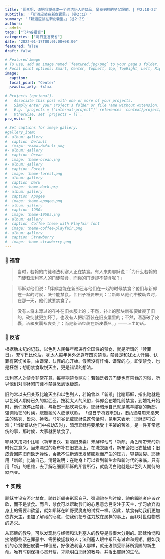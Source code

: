 ```yaml
---
title: '耶稣啊，请把我塑造成一个纯洁怡人的祭品，呈奉到祢的圣父跟前。| 谷2:18-22'
subtitle: '「新酒应装在新皮囊里。」（谷2:22）'
summary: '「新酒应装在新皮囊里。」（谷2:22）'
authors:
- admin
tags: ["马尔谷福音"]
categories: ["每日圣言反省"]
date: "2022-01-17T00:00:00+08:00"
featured: false
draft: false

# Featured image
# To use, add an image named `featured.jpg/png` to your page's folder.
# Focal point options: Smart, Center, TopLeft, Top, TopRight, Left, Right, BottomLeft, Bottom, BottomRight
image:
  caption:
  focal_point: "Center"
  preview_only: false

# Projects (optional).
#   Associate this post with one or more of your projects.
#   Simply enter your project's folder or file name without extension.
#   E.g. `projects = ["internal-project"]` references `content/project/deep-learning/index.md`.
#   Otherwise, set `projects = []`.
projects: []

# Set captions for image gallery.
#gallery_item:
#- album: gallery
#  caption: Default
#  image: theme-default.png
#- album: gallery
#  caption: Ocean
#  image: theme-ocean.png
#- album: gallery
#  caption: Forest
#  image: theme-forest.png
#- album: gallery
#  caption: Dark
#  image: theme-dark.png
#- album: gallery
#  caption: Apogee
#  image: theme-apogee.png
#- album: gallery
#  caption: 1950s
#  image: theme-1950s.png
#- album: gallery
#  caption: Coffee theme with Playfair font
#  image: theme-coffee-playfair.png
#- album: gallery
#  caption: Strawberry
#  image: theme-strawberry.png
---
```


### :love_letter: 福音
> 当时，若翰的门徒和法利塞人正在禁食。有人来向耶稣说：「为什么若翰的门徒和法利塞人的门徒禁食，而你的门徒却不禁食呢？」

> 耶稣对他们说：「伴郎岂能在新郎还与他们在一起的时候禁食？他们与新郎在一起的时候，决不能禁食。但日子将要来到：当新郎从他们中被劫去时，在那一天，他们就要禁食了。

> 没有人将未漂过的布补在旧衣服上的；不然，补上的那块新布要扯裂了旧的，破绽就更加坏了。也没有人把新酒装在旧皮囊里的；不然，酒涨破了皮囊，酒和皮囊都丧失了；而是新酒应装在新皮囊里。」——上主的话。

### :speech_balloon: 反省
根据肋未纪的记载，以色列人民每年都进行全国性的禁食，就是所谓的「赎罪日」。充军巴比伦后，犹太人每年另外还遵守四次禁食。禁食是和犹太人忏悔、认罪有密切关系，由谦卑、认罪的心开始。假若没有忏悔、谦卑的心，即使禁食，也是枉然；想用禁食取悦天主，更是错误的想法。

法利塞人对禁食非常在意，每星期禁食两次；若翰洗者的门徒也有禁食的习惯，所以他们对耶稣的门徒不禁食感到很疑惑。

旧约常以夫妇关系比喻天主和以色列人，若翰曾以「新郎」比喻耶稣，指出祂就是以色列人期待已久的默西亚。按犹太人的风俗，伴郎会在婚礼前禁食，到婚礼开始时，他们就停止禁食，与新郎一起欢喜快乐。耶稣暗示自己就是羔羊婚宴的新郎，强调祂在的时候，跟随祂的人应该欢欣。 「但日子将要来到」，旧约通常用来指天主的惩罚、毁灭、拯救。马尔谷记载耶稣说这句话时，是用来表示：耶稣即将受难；「当新郎从他们中被劫去时」，暗示耶稣将要承受十字架的苦难，是一件非常悲伤的事，那时候，大家就要禁食了。

耶稣又用两个比喻（新布旧衣、新酒旧皮囊）来解释他的「新郎」角色所带来的新时代之意义。当未漂过的新布补在旧衣服上，在洗衣服时，新布会把旧衣扯破；旧皮囊因陈旧而缺乏弹性，会抵不住新酒因发酵膨胀而产生的压力，容易破裂。耶稣用「新郎」比喻自己，清楚说明：在祂身上可以看到新生命和新时代的来临。只有用「新」的思维，去了解及细察耶稣的所言所行，就能明白祂就是以色列人期待的默西亚。

### :latin_cross: 实践
耶稣并没有否定禁食，祂以新郎来形容自己，强调祂在的时候，祂的跟随者应该欢欣，而不是禁食。而且，禁食可以帮助我们的心思意念更专注于天主，学习放弃肉身上的需要和欲望，就如耶稣在旷野受魔鬼的试探一样。因此，禁食有助我们更加依靠天主，更加了解祂的心意，使我们把专注力放在属神的事上，而非对世俗物质的追求。

从耶稣的教导，可以发现祂与经师和法利塞人的教导是有很大分别的。耶稣怜悯和接纳那些活在罪恶中、需要被拯救的人；法利塞人眼中却只有诫命和规矩。假如我们的心灵像旧皮囊一样僵硬，好像法利塞人那样，就无法领受耶稣所赏赐的新生命。唯有时刻保持心灵开放，才能明白耶稣的教导，并活出耶稣的生命。
